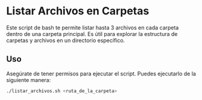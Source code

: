 # Listar Archivos en Carpetas

Este script de bash te permite listar hasta 3 archivos en cada carpeta dentro de una carpeta principal. Es útil para explorar la estructura de carpetas y archivos en un directorio específico.

## Uso

Asegúrate de tener permisos para ejecutar el script. Puedes ejecutarlo de la siguiente manera:

```bash
./listar_archivos.sh <ruta_de_la_carpeta>
